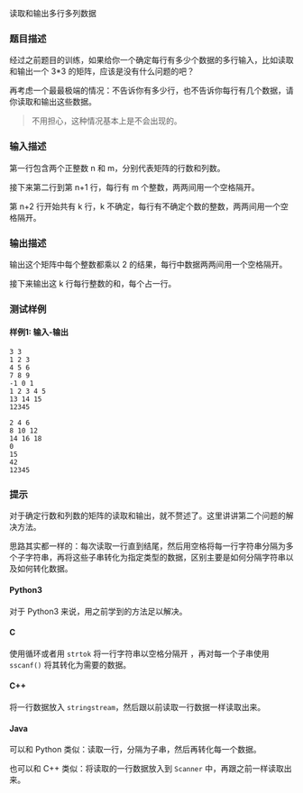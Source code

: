 读取和输出多行多列数据

### 题目描述

经过之前题目的训练，如果给你一个确定每行有多少个数据的多行输入，比如读取和输出一个 3*3 的矩阵，应该是没有什么问题的吧？

再考虑一个最最极端的情况：不告诉你有多少行，也不告诉你每行有几个数据，请你读取和输出这些数据。

> 不用担心，这种情况基本上是不会出现的。

### 输入描述

第一行包含两个正整数 n 和 m，分别代表矩阵的行数和列数。

接下来第二行到第 n+1 行，每行有 m 个整数，两两间用一个空格隔开。

第 n+2 行开始共有 k 行，k 不确定，每行有不确定个数的整数，两两间用一个空格隔开。

### 输出描述

输出这个矩阵中每个整数都乘以 2 的结果，每行中数据两两间用一个空格隔开。

接下来输出这 k 行每行整数的和，每个占一行。

### 测试样例

#### 样例1: 输入-输出

```
3 3
1 2 3
4 5 6
7 8 9
-1 0 1
1 2 3 4 5
13 14 15
12345
```

```
2 4 6
8 10 12
14 16 18
0
15
42
12345
```

### 提示

对于确定行数和列数的矩阵的读取和输出，就不赘述了。这里讲讲第二个问题的解决方法。

思路其实都一样的：每次读取一行直到结尾，然后用空格将每一行字符串分隔为多个子字符串，再将这些子串转化为指定类型的数据，区别主要是如何分隔字符串以及如何转化数据。

#### Python3

对于 Python3 来说，用之前学到的方法足以解决。

#### C

使用循环或者用 `strtok` 将一行字符串以空格分隔开 ，再对每一个子串使用 `sscanf()` 将其转化为需要的数据。

#### C++

将一行数据放入 `stringstream`，然后跟以前读取一行数据一样读取出来。

#### Java

可以和 Python 类似：读取一行，分隔为子串，然后再转化每一个数据。

也可以和 C++ 类似：将读取的一行数据放入到 `Scanner` 中，再跟之前一样读取出来。